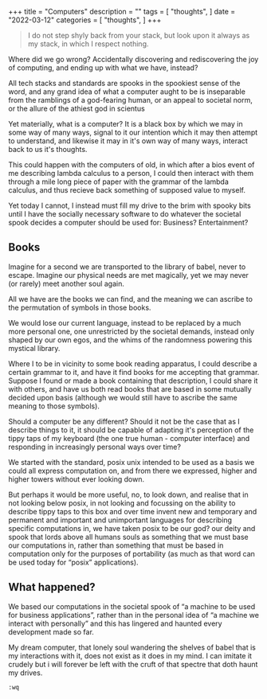 +++
title = "Computers"
description = ""
tags = [
    "thoughts",
]
date = "2022-03-12"
categories = [
    "thoughts",
]
+++

> I do not step shyly back from your stack, but look upon it always as my stack, in which I respect nothing.

Where did we go wrong? Accidentally discovering and rediscovering the joy of computing, and ending up with what we have, instead?

All tech stacks and standards are spooks in the spookiest sense of the word, and any grand idea of what a computer aught to be is inseparable from the ramblings of a god-fearing human, or an appeal to societal norm, or the allure of the athiest god in scientus

Yet materially, what is a computer? It is a black box by which we may in some way of many ways, signal to it our intention which it may then attempt to understand, and likewise it may in it's own way of many ways, interact back to us it's thoughts.

This could happen with the computers of old, in which after a bios event of me describing lambda calculus to a person, I could then interact with them through a mile long piece of paper with the grammar of the lambda calculus, and thus recieve back something of supposed value to myself.

Yet today I cannot, I instead must fill my drive to the brim with spooky bits until I have the socially necessary software to do whatever the societal spook decides a computer should be used for: Business? Entertainment?

## Books

Imagine for a second we are transported to the library of babel, never to escape. Imagine our physical needs are met magically, yet we may never (or rarely) meet another soul again.

All we have are the books we can find, and the meaning we can ascribe to the permutation of symbols in those books.

We would lose our current language, instead to be replaced by a much more personal one, one unrestricted by the societal demands, instead only shaped by our own egos, and the whims of the randomness powering this mystical library.

Where I to be in vicinity to some book reading apparatus, I could describe a certain grammar to it, and have it find books for me accepting that grammar. Suppose I found or made a book containing that description, I could share it with others, and have us both read books that are based in some mutually decided upon basis (although we would still have to ascribe the same meaning to those symbols).

Should a computer be any different? Should it not be the case that as I describe things to it, it should be capable of adapting it's perception of the tippy taps of my keyboard (the one true human - computer interface) and responding in increasingly personal ways over time?

We started with the standard, posix unix intended to be used as a basis we could all express computation on, and from there we expressed, higher and higher towers without ever looking down.

But perhaps it would be more useful, no, to look down, and realise that in not looking below posix, in not looking and focussing on the ability to describe tippy taps to this box and over time invent new and temporary and permanent and important and unimportant languages for describing specific computations in, we have taken posix to be our god? our deity and spook that lords above all humans souls as something that we must base our computations in, rather than something that must be based in computation only for the purposes of portability (as much as that word can be used today for “posix” applications).

## What happened?

We based our computations in the societal spook of “a machine to be used for business applications”, rather than in the personal idea of “a machine we interact with personally” and this has lingered and haunted every development made so far.

My dream computer, that lonely soul wandering the shelves of babel that is my interactions with it, does not exist as it does in my mind. I can imitate it crudely but i will forever be left with the cruft of that spectre that doth haunt my drives.

`:wq`
